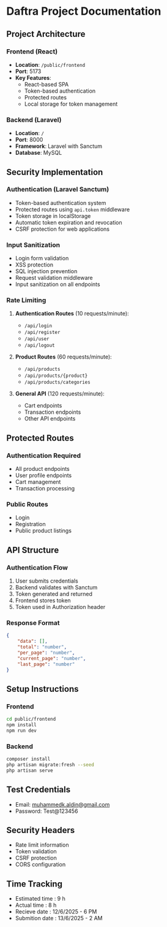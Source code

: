 # Daftra Project Documentation

## Project Architecture

### Frontend (React)
- **Location**: `/public/frontend`
- **Port**: 5173
- **Key Features**:
  - React-based SPA
  - Token-based authentication
  - Protected routes
  - Local storage for token management

### Backend (Laravel)
- **Location**: `/`
- **Port**: 8000
- **Framework**: Laravel with Sanctum
- **Database**: MySQL

## Security Implementation

### Authentication (Laravel Sanctum)
- Token-based authentication system
- Protected routes using `api.token` middleware
- Token storage in localStorage
- Automatic token expiration and revocation
- CSRF protection for web applications

### Input Sanitization
- Login form validation
- XSS protection
- SQL injection prevention
- Request validation middleware
- Input sanitization on all endpoints

### Rate Limiting
1. **Authentication Routes** (10 requests/minute):
   - `/api/login`
   - `/api/register`
   - `/api/user`
   - `/api/logout`

2. **Product Routes** (60 requests/minute):
   - `/api/products`
   - `/api/products/{product}`
   - `/api/products/categories`

3. **General API** (120 requests/minute):
   - Cart endpoints
   - Transaction endpoints
   - Other API endpoints

## Protected Routes

### Authentication Required
- All product endpoints
- User profile endpoints
- Cart management
- Transaction processing

### Public Routes
- Login
- Registration
- Public product listings

## API Structure

### Authentication Flow
1. User submits credentials
2. Backend validates with Sanctum
3. Token generated and returned
4. Frontend stores token
5. Token used in Authorization header

### Response Format
```json
{
    "data": [],
    "total": "number",
    "per_page": "number",
    "current_page": "number",
    "last_page": "number"
}
```

## Setup Instructions

### Frontend 
```bash
cd public/frontend
npm install
npm run dev
```

### Backend
```bash
composer install
php artisan migrate:fresh --seed
php artisan serve
```

## Test Credentials
- Email: muhammedk.aldin@gmail.com
- Password: Test@123456

## Security Headers
- Rate limit information
- Token validation
- CSRF protection
- CORS configuration

## Time Tracking
- Estimated time : 9 h
- Actual time : 8 h
- Recieve date : 12/6/2025 - 6 PM
- Submition date : 13/6/2025 - 2 AM 